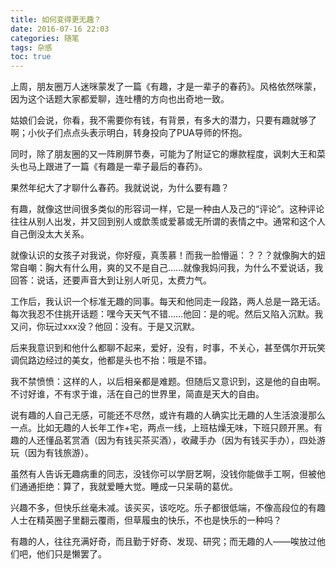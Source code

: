 ```yaml
---
title: 如何变得更无趣？
date: 2016-07-16 22:03
categories: 随笔
tags: 杂感
toc: true
---
```

上周，朋友圈万人迷咪蒙发了一篇《有趣，才是一辈子的春药》。风格依然咪蒙，因为这个话题大家都爱聊，连吐槽的方向也出奇地一致。

姑娘们会说，你看，我不需要你有钱，有背景，有多大的潜力，只要有趣就够了啊；小伙子们点点头表示明白，转身投向了PUA导师的怀抱。

同时，除了朋友圈的又一阵刷屏节奏，可能为了附证它的爆款程度，讽刺大王和菜头也马上跟进了一篇《有趣是一辈子最后的春药》。

果然年纪大了才聊什么春药。我就说说，为什么要有趣？

有趣，就像这世间很多类似的形容词一样，它是一种由人及己的“评论”。这种评论往往从别人出发，并又回到别人或歆羡或爱慕或无所谓的表情之中。通常和这个人自己倒没太大关系。

就像认识的女孩子对我说，你好瘦，真羡慕！而我一脸懵逼：？？？就像胸大的妞常自嘲：胸大有什么用，爽的又不是自己……就像我妈问我，为什么不爱说话，我回答：说话，还要声音大到让别人听见，太费力气。

工作后，我认识一个标准无趣的同事。每天和他同走一段路，两人总是一路无话。每次我忍不住挑开话题：嘿今天天气不错……他回：是的呢。然后又陷入沉默。我又问，你玩过xxx没？他回：没有。于是又沉默。

后来我意识到和他什么都聊不起来，爱好，没有，时事，不关心，甚至偶尔开玩笑调侃路边经过的美女，他都是头也不抬：哦是不错。

我不禁愤愤：这样的人，以后相亲都是难题。但随后又意识到，这是他的自由啊。不讨好谁，不有求于谁，活在自己的世界里，简直是天大的自由。

说有趣的人自己无感，可能还不尽然，或许有趣的人确实比无趣的人生活浪漫那么一点。比如无趣的人长年工作+宅，两点一线，上班枯燥无味，下班只顾开黑。有趣的人还懂品茗赏酒（因为有钱买茶买酒），收藏手办（因为有钱买手办），四处游玩（因为有钱旅游）。

虽然有人告诉无趣病重的同志，没钱你可以学厨艺啊，没钱你能做手工啊，但被他们通通拒绝：算了，我就爱睡大觉。睡成一只呆萌的葛优。

兴趣不多，但快乐丝毫未减。该买买，该吃吃。乐子都很低端，不像高段位的有趣人士在精英圈子里翻云覆雨，但草履虫的快乐，不也是快乐的一种吗？

有趣的人，往往充满好奇，而且勤于好奇、发现、研究；而无趣的人——唉放过他们吧，他们只是懒罢了。
